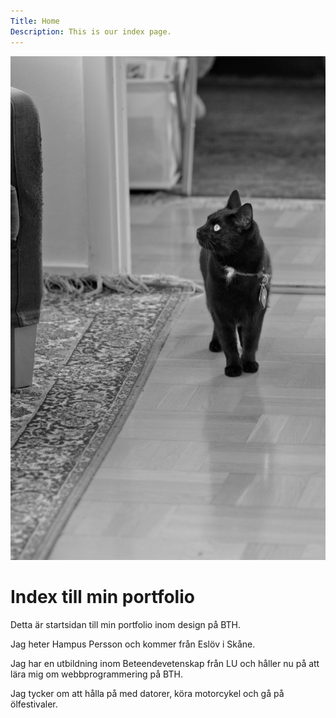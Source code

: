 ```yaml
---
Title: Home
Description: This is our index page.
---
```


![cat](assets/img/cat.jpg)

Index till min portfolio 
==========================

Detta är startsidan till min portfolio inom design på BTH.

Jag heter Hampus Persson och kommer från Eslöv i Skåne. 

Jag har en utbildning inom Beteendevetenskap från LU och håller nu på att lära mig om webbprogrammering på BTH.

Jag tycker om att hålla på med datorer, köra motorcykel och gå på ölfestivaler. 